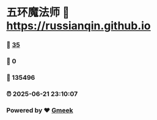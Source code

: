 # 五环魔法师 :link: https://russianqin.github.io 
### :page_facing_up: [35](https://russianqin.github.io/tag.html) 
### :speech_balloon: 0 
### :hibiscus: 135496 
### :alarm_clock: 2025-06-21 23:10:07 
### Powered by :heart: [Gmeek](https://github.com/Meekdai/Gmeek)
